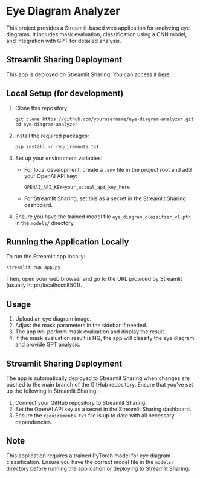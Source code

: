 # Eye Diagram Analyzer

This project provides a Streamlit-based web application for analyzing eye diagrams. It includes mask evaluation, classification using a CNN model, and integration with GPT for detailed analysis.

## Streamlit Sharing Deployment

This app is deployed on Streamlit Sharing. You can access it [here](your_streamlit_sharing_url).

## Local Setup (for development)

1. Clone this repository:
   ```
   git clone https://github.com/yourusername/eye-diagram-analyzer.git
   cd eye-diagram-analyzer
   ```

2. Install the required packages:
   ```
   pip install -r requirements.txt
   ```

3. Set up your environment variables:
   - For local development, create a `.env` file in the project root and add your OpenAI API key:
     ```
     OPENAI_API_KEY=your_actual_api_key_here
     ```
   - For Streamlit Sharing, set this as a secret in the Streamlit Sharing dashboard.

4. Ensure you have the trained model file `eye_diagram_classifier_v1.pth` in the `models/` directory.

## Running the Application Locally

To run the Streamlit app locally:

```
streamlit run app.py
```

Then, open your web browser and go to the URL provided by Streamlit (usually http://localhost:8501).

## Usage

1. Upload an eye diagram image.
2. Adjust the mask parameters in the sidebar if needed.
3. The app will perform mask evaluation and display the result.
4. If the mask evaluation result is NG, the app will classify the eye diagram and provide GPT analysis.

## Streamlit Sharing Deployment

The app is automatically deployed to Streamlit Sharing when changes are pushed to the main branch of the GitHub repository. Ensure that you've set up the following in Streamlit Sharing:

1. Connect your GitHub repository to Streamlit Sharing.
2. Set the OpenAI API key as a secret in the Streamlit Sharing dashboard.
3. Ensure the `requirements.txt` file is up to date with all necessary dependencies.

## Note

This application requires a trained PyTorch model for eye diagram classification. Ensure you have the correct model file in the `models/` directory before running the application or deploying to Streamlit Sharing.